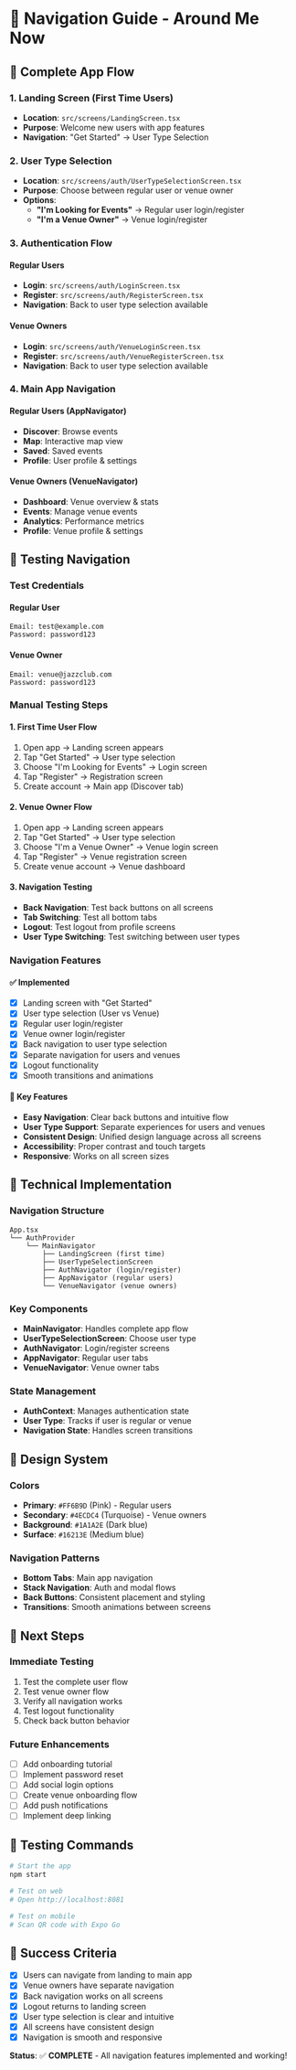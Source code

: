# 🧭 Navigation Guide - Around Me Now

## 🚀 **Complete App Flow**

### **1. Landing Screen (First Time Users)**
- **Location**: `src/screens/LandingScreen.tsx`
- **Purpose**: Welcome new users with app features
- **Navigation**: "Get Started" → User Type Selection

### **2. User Type Selection**
- **Location**: `src/screens/auth/UserTypeSelectionScreen.tsx`
- **Purpose**: Choose between regular user or venue owner
- **Options**:
  - **"I'm Looking for Events"** → Regular user login/register
  - **"I'm a Venue Owner"** → Venue login/register

### **3. Authentication Flow**

#### **Regular Users**
- **Login**: `src/screens/auth/LoginScreen.tsx`
- **Register**: `src/screens/auth/RegisterScreen.tsx`
- **Navigation**: Back to user type selection available

#### **Venue Owners**
- **Login**: `src/screens/auth/VenueLoginScreen.tsx`
- **Register**: `src/screens/auth/VenueRegisterScreen.tsx`
- **Navigation**: Back to user type selection available

### **4. Main App Navigation**

#### **Regular Users** (AppNavigator)
- **Discover**: Browse events
- **Map**: Interactive map view
- **Saved**: Saved events
- **Profile**: User profile & settings

#### **Venue Owners** (VenueNavigator)
- **Dashboard**: Venue overview & stats
- **Events**: Manage venue events
- **Analytics**: Performance metrics
- **Profile**: Venue profile & settings

## 🧪 **Testing Navigation**

### **Test Credentials**

#### **Regular User**
```
Email: test@example.com
Password: password123
```

#### **Venue Owner**
```
Email: venue@jazzclub.com
Password: password123
```

### **Manual Testing Steps**

#### **1. First Time User Flow**
1. Open app → Landing screen appears
2. Tap "Get Started" → User type selection
3. Choose "I'm Looking for Events" → Login screen
4. Tap "Register" → Registration screen
5. Create account → Main app (Discover tab)

#### **2. Venue Owner Flow**
1. Open app → Landing screen appears
2. Tap "Get Started" → User type selection
3. Choose "I'm a Venue Owner" → Venue login screen
4. Tap "Register" → Venue registration screen
5. Create venue account → Venue dashboard

#### **3. Navigation Testing**
- **Back Navigation**: Test back buttons on all screens
- **Tab Switching**: Test all bottom tabs
- **Logout**: Test logout from profile screens
- **User Type Switching**: Test switching between user types

### **Navigation Features**

#### **✅ Implemented**
- [x] Landing screen with "Get Started"
- [x] User type selection (User vs Venue)
- [x] Regular user login/register
- [x] Venue owner login/register
- [x] Back navigation to user type selection
- [x] Separate navigation for users and venues
- [x] Logout functionality
- [x] Smooth transitions and animations

#### **🎯 Key Features**
- **Easy Navigation**: Clear back buttons and intuitive flow
- **User Type Support**: Separate experiences for users and venues
- **Consistent Design**: Unified design language across all screens
- **Accessibility**: Proper contrast and touch targets
- **Responsive**: Works on all screen sizes

## 🔧 **Technical Implementation**

### **Navigation Structure**
```
App.tsx
└── AuthProvider
    └── MainNavigator
        ├── LandingScreen (first time)
        ├── UserTypeSelectionScreen
        ├── AuthNavigator (login/register)
        ├── AppNavigator (regular users)
        └── VenueNavigator (venue owners)
```

### **Key Components**
- **MainNavigator**: Handles complete app flow
- **UserTypeSelectionScreen**: Choose user type
- **AuthNavigator**: Login/register screens
- **AppNavigator**: Regular user tabs
- **VenueNavigator**: Venue owner tabs

### **State Management**
- **AuthContext**: Manages authentication state
- **User Type**: Tracks if user is regular or venue
- **Navigation State**: Handles screen transitions

## 🎨 **Design System**

### **Colors**
- **Primary**: `#FF6B9D` (Pink) - Regular users
- **Secondary**: `#4ECDC4` (Turquoise) - Venue owners
- **Background**: `#1A1A2E` (Dark blue)
- **Surface**: `#16213E` (Medium blue)

### **Navigation Patterns**
- **Bottom Tabs**: Main app navigation
- **Stack Navigation**: Auth and modal flows
- **Back Buttons**: Consistent placement and styling
- **Transitions**: Smooth animations between screens

## 🚀 **Next Steps**

### **Immediate Testing**
1. Test the complete user flow
2. Test venue owner flow
3. Verify all navigation works
4. Test logout functionality
5. Check back button behavior

### **Future Enhancements**
- [ ] Add onboarding tutorial
- [ ] Implement password reset
- [ ] Add social login options
- [ ] Create venue onboarding flow
- [ ] Add push notifications
- [ ] Implement deep linking

## 📱 **Testing Commands**

```bash
# Start the app
npm start

# Test on web
# Open http://localhost:8081

# Test on mobile
# Scan QR code with Expo Go
```

## 🎯 **Success Criteria**

- [x] Users can navigate from landing to main app
- [x] Venue owners have separate navigation
- [x] Back navigation works on all screens
- [x] Logout returns to landing screen
- [x] User type selection is clear and intuitive
- [x] All screens have consistent design
- [x] Navigation is smooth and responsive

**Status**: ✅ **COMPLETE** - All navigation features implemented and working! 